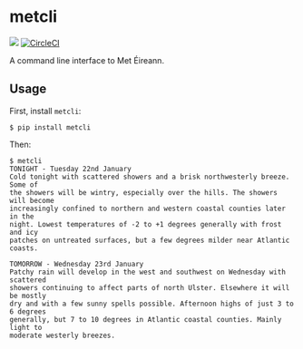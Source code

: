 # metcli
![](https://img.shields.io/pypi/pyversions/metcli.svg)
[![CircleCI](https://circleci.com/gh/ozzywalsh/metcli/tree/master.svg?style=svg)](https://circleci.com/gh/ozzywalsh/metcli/tree/master)

A command line interface to Met Éireann.

## Usage
First, install `metcli`:
```
$ pip install metcli
```

Then:
```
$ metcli
TONIGHT - Tuesday 22nd January
Cold tonight with scattered showers and a brisk northwesterly breeze. Some of
the showers will be wintry, especially over the hills. The showers will become
increasingly confined to northern and western coastal counties later in the
night. Lowest temperatures of -2 to +1 degrees generally with frost and icy
patches on untreated surfaces, but a few degrees milder near Atlantic coasts.

TOMORROW - Wednesday 23rd January
Patchy rain will develop in the west and southwest on Wednesday with scattered
showers continuing to affect parts of north Ulster. Elsewhere it will be mostly
dry and with a few sunny spells possible. Afternoon highs of just 3 to 6 degrees
generally, but 7 to 10 degrees in Atlantic coastal counties. Mainly light to
moderate westerly breezes.
````

